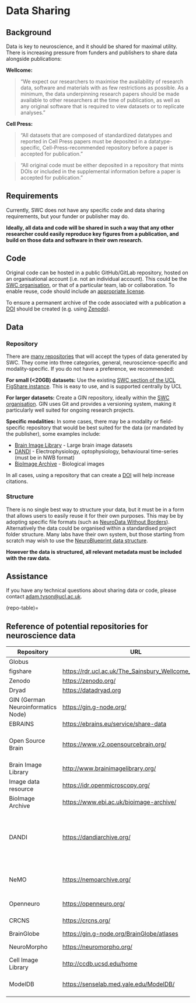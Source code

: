# Data Sharing

## Background

Data is key to neuroscience, and it should be shared for maximal utility. There is increasing pressure from funders and publishers to share data alongside publications:

**Wellcome:**

> “We expect our researchers to maximise the availability of research data, software and materials with as few restrictions as possible. As a minimum, the data underpinning research papers should be made available to other researchers at the time of publication, as well as any original software that is required to view datasets or to replicate analyses.”

**Cell Press:**

> “All datasets that are composed of standardized datatypes and reported in Cell Press papers must be deposited in a datatype-specific, Cell-Press-recommended repository before a paper is accepted for publication.”

> “All original code must be either deposited in a repository that mints DOIs or included in the supplemental information before a paper is accepted for publication.”


## Requirements

Currently, SWC does not have any specific code and data sharing requirements, but your funder or publisher may do.

**Ideally, all data and code will be shared in such a way that any other researcher could easily reproduce key figures from a publication, and build on those data and software in their own research.**


## Code
Original code can be hosted in a public GitHub/GitLab repository, hosted on an organisational account (i.e. not an individual account). This could be the [SWC organisation](https://github.com/SainsburyWellcomeCentre), or that of a particular team, lab or collaboration. To enable reuse, code should include an [appropriate license](licensing-target).

To ensure a permanent archive of the code associated with a publication a [DOI](https://www.doi.org/) should be created (e.g. using [Zenodo](https://docs.github.com/en/repositories/archiving-a-github-repository/referencing-and-citing-content)).

## Data
### Repository
There are [many repositories](repo-table) that will accept the types of data generated by SWC. They come into three categories, general, neuroscience-specific and modality-specific.  If you do not have a preference, we recommended:

**For small (<20GB) datasets:**
Use the existing [SWC section of the UCL FigShare instance](https://rdr.ucl.ac.uk/The_Sainsbury_Wellcome_Centre). This is easy to use, and is supported centrally by UCL

**For larger datasets:**
Create a GIN repository, ideally within the [SWC organisation](https://gin.g-node.org/SainsburyWellcomeCentre). GIN uses Git and provides a versioning system, making it particularly well suited for ongoing research projects.

**Specific modalities:**
In some cases, there may be a modality or field-specific repository that would be best suited for the data (or mandated by the publisher), some examples include:
- [Brain Image Library](http://www.brainimagelibrary.org/) - Large brain image datasets
- [DANDI](https://dandiarchive.org/) - Electrophysiology, optophysiology, behavioural time-series (must be in NWB format)
- [BioImage Archive](https://www.ebi.ac.uk/bioimage-archive/) - Biological images

In all cases, using a repository that can create a [DOI](https://www.doi.org/) will help increase citations.

### Structure
There is no single best way to structure your data, but it must be in a form that allows users to easily reuse it for their own purposes. This may be by adopting specific file formats (such as [NeuroData Without Borders](https://www.nwb.org/)). Alternatively the data could be organised within a standardised project folder structure. Many labs have their own system, but those starting from scratch may wish to use the [NeuroBlueprint data structure](https://neuroblueprint.neuroinformatics.dev/).

**However the data is structured, all relevant metadata must be included with the raw data.**

## Assistance
If you have any technical questions about sharing data or code, please contact adam.tyson@ucl.ac.uk.

(repo-table)=
## Reference of potential repositories for neuroscience data
| Repository                         | URL                                                 | Domain                                                                                                |
| ---------------------------------- | --------------------------------------------------- | ----------------------------------------------------------------------------------------------------- |
| Globus                             |                                                     | Anything                                                                                              |
| figshare                           | https://rdr.ucl.ac.uk/The_Sainsbury_Wellcome_Centre | Anything                                                                                              |
| Zenodo                             | https://zenodo.org/                                 | Anything                                                                                              |
| Dryad                              | https://datadryad.org                               | Anything                                                                                              |
| GIN (German Neuroinformatics Node) | https://gin.g-node.org/                             | Neuroscience                                                                                          |
| EBRAINS                            | https://ebrains.eu/service/share-data               | Neuroscience                                                                                          |
| Open Source Brain                  | https://www.v2.opensourcebrain.org/                 | Any neuroscience data (data must be hosted elsewhere)                                                 |
| Brain Image Library                | http://www.brainimagelibrary.org/                   | Large brain image datasets                                                                            |
| Image data resource                | https://idr.openmicroscopy.org/                     | Reference image datasets                                                                              |
| BioImage Archive                   | https://www.ebi.ac.uk/bioimage-archive/             | Biological images                                                                                     |
| DANDI                              | https://dandiarchive.org/                           | Electrophysiology, optophysiology, behavioural time-series and images from immunostaining experiments |
| NeMO                               | https://nemoarchive.org/                            | Omic data from the BRAIN Initiative (& others)                                                        |
| Openneuro                          | https://openneuro.org/                              | BIDS-compliant MRI, PET, EEG etc                                                                      |
| CRCNS                              | https://crcns.org/                                  | Computational neuroscience                                                                            |
| BrainGlobe                         | https://gin.g-node.org/BrainGlobe/atlases           | Brain Atlases                                                                                         |
| NeuroMorpho                        | https://neuromorpho.org/                            | Neuronal morphologies                                                                                 |
| Cell Image Library                 | http://ccdb.ucsd.edu/home                           | Cell images                                                                                           |
| ModelDB                            | https://senselab.med.yale.edu/ModelDB/              | Computational neuroscience models                                                                     |
